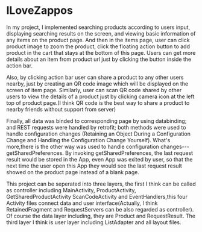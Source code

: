 # ILoveZappos
In my project, I implemented searching products according to users input, displaying searching results on the screen, 
and viewing basic information of any items on the product page. And then in the items page, user can click product image 
to zoom the product, click the floating action button to add product in the cart that stays at the bottom of this page. 
Users can get more details about an item from product url just by clicking the button inside the action bar.

Also, by clicking action bar user can share a product to any other users nearby, just by creating an QR code image which 
will be displayed on the screen of item page. Similarly, user can scan QR code shared by other users to view the details 
of a product just by clicking camera icon at the left top of product page.(I think QR code is the best way to share a 
product to nearby friends without support from server)

Finally, all data was binded to corresponding page by using databinding; and REST requests were handled by retrofit;
both methods were used to handle configuration changes (Retaining an Object During a Configuration Change and 
Handling the Configuration Change Yourself). What's more,there is the other way was used to handle configuration changes---
getSharedPreferences. By invoking getSharedPreferences, the last request result would be stored in the App, even App was
exited by user, so that the next time the user open this App they would see the last request result showed on the product
page instead of a blank page.

This project can be seperated into three layers, the first I think can be called as controller including MainActivity,
ProductActivity, GetSharedProductActivity ScanCodeActivity and EventHandlers,this four Activity files connect data and 
user interface(Actually, I think RetainedFragment and RequestServers can be also regarded as controller). Of course the
data layer including, they are Product and RequestResult. The third layer I think is user layer including ListAdapter 
and all layout files.

